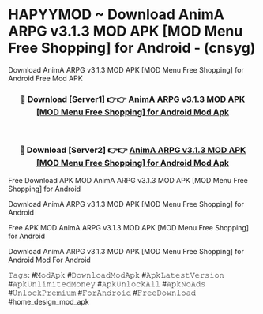 # HAPYYMOD ~ Download AnimA ARPG v3.1.3 MOD APK [MOD Menu Free Shopping] for Android - (cnsyg)
Download AnimA ARPG v3.1.3 MOD APK [MOD Menu Free Shopping] for Android Free Mod APK

<div align="center">
<h3>🔴 Download [Server1] 👉👉 <a href="https://apk-comot.site?title=AnimA_ARPG_v3.1.3_MOD_APK_[MOD_Menu_Free_Shopping]_for_Android">AnimA ARPG v3.1.3 MOD APK [MOD Menu Free Shopping] for Android Mod Apk</a></h3><br>

<h3>🔴 Download [Server2] 👉👉 <a href="https://apk-comot.site?title=AnimA_ARPG_v3.1.3_MOD_APK_[MOD_Menu_Free_Shopping]_for_Android">AnimA ARPG v3.1.3 MOD APK [MOD Menu Free Shopping] for Android Mod Apk</a></h3>
</div>


Free Download APK MOD AnimA ARPG v3.1.3 MOD APK [MOD Menu Free Shopping] for Android

Download AnimA ARPG v3.1.3 MOD APK [MOD Menu Free Shopping] for Android 

Free APK MOD AnimA ARPG v3.1.3 MOD APK [MOD Menu Free Shopping] for Android 

Download AnimA ARPG v3.1.3 MOD APK [MOD Menu Free Shopping] for Android Mod For Android

𝚃𝚊𝚐𝚜: #𝙼𝚘𝚍𝙰𝚙𝚔 #𝙳𝚘𝚠𝚗𝚕𝚘𝚊𝚍𝙼𝚘𝚍𝙰𝚙𝚔 #𝙰𝚙𝚔𝙻𝚊𝚝𝚎𝚜𝚝𝚅𝚎𝚛𝚜𝚒𝚘𝚗 #𝙰𝚙𝚔𝚄𝚗𝚕𝚒𝚖𝚒𝚝𝚎𝚍𝙼𝚘𝚗𝚎𝚢 #𝙰𝚙𝚔𝚄𝚗𝚕𝚘𝚌𝚔𝙰𝚕𝚕 #𝙰𝚙𝚔𝙽𝚘𝙰𝚍𝚜 #𝚄𝚗𝚕𝚘𝚌𝚔𝙿𝚛𝚎𝚖𝚒𝚞𝚖 #𝙵𝚘𝚛𝙰𝚗𝚍𝚛𝚘𝚒𝚍 #𝙵𝚛𝚎𝚎𝙳𝚘𝚠𝚗𝚕𝚘𝚊𝚍 #home_design_mod_apk